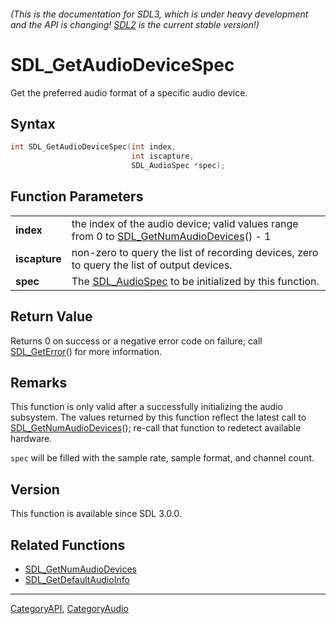 ###### (This is the documentation for SDL3, which is under heavy development and the API is changing! [SDL2](https://wiki.libsdl.org/SDL2/) is the current stable version!)
# SDL_GetAudioDeviceSpec

Get the preferred audio format of a specific audio device.

## Syntax

```c
int SDL_GetAudioDeviceSpec(int index,
                           int iscapture,
                           SDL_AudioSpec *spec);

```

## Function Parameters

|                   |                                                                                                                    |
| ----------------- | ------------------------------------------------------------------------------------------------------------------ |
| **index**         | the index of the audio device; valid values range from 0 to [SDL_GetNumAudioDevices](SDL_GetNumAudioDevices)() - 1 |
| **iscapture**     | non-zero to query the list of recording devices, zero to query the list of output devices.                         |
| **spec**          | The [SDL_AudioSpec](SDL_AudioSpec) to be initialized by this function.                                             |

## Return Value

Returns 0 on success or a negative error code on failure; call
[SDL_GetError](SDL_GetError)() for more information.

## Remarks

This function is only valid after a successfully initializing the audio
subsystem. The values returned by this function reflect the latest call to
[SDL_GetNumAudioDevices](SDL_GetNumAudioDevices)(); re-call that function
to redetect available hardware.

`spec` will be filled with the sample rate, sample format, and channel
count.

## Version

This function is available since SDL 3.0.0.

## Related Functions

* [SDL_GetNumAudioDevices](SDL_GetNumAudioDevices)
* [SDL_GetDefaultAudioInfo](SDL_GetDefaultAudioInfo)

----
[CategoryAPI](CategoryAPI), [CategoryAudio](CategoryAudio)

